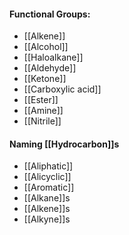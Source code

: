 #### Functional Groups:
- [[Alkene]]
- [[Alcohol]]
- [[Haloalkane]]
- [[Aldehyde]]
- [[Ketone]]
- [[Carboxylic acid]]
- [[Ester]]
- [[Amine]]
- [[Nitrile]]

#### Naming [[Hydrocarbon]]s
- [[Aliphatic]]
- [[Alicyclic]]
- [[Aromatic]]
- [[Alkane]]s
- [[Alkene]]s
- [[Alkyne]]s

